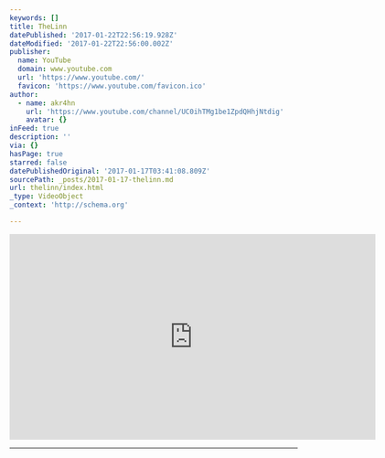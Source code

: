 ```yaml
---
keywords: []
title: TheLinn
datePublished: '2017-01-22T22:56:19.928Z'
dateModified: '2017-01-22T22:56:00.002Z'
publisher:
  name: YouTube
  domain: www.youtube.com
  url: 'https://www.youtube.com/'
  favicon: 'https://www.youtube.com/favicon.ico'
author:
  - name: akr4hn
    url: 'https://www.youtube.com/channel/UC0ihTMg1be1ZpdQHhjNtdig'
    avatar: {}
inFeed: true
description: ''
via: {}
hasPage: true
starred: false
datePublishedOriginal: '2017-01-17T03:41:08.809Z'
sourcePath: _posts/2017-01-17-thelinn.md
url: thelinn/index.html
_type: VideoObject
_context: 'http://schema.org'

---
```

<iframe src="https://cdn.embedly.com/widgets/media.html?src=https%3A%2F%2Fwww.youtube.com%2Fembed%2F-YCVCs6rfyw%3Ffeature%3Doembed&amp;url=http%3A%2F%2Fwww.youtube.com%2Fwatch%3Fv%3D-YCVCs6rfyw&amp;image=https%3A%2F%2Fi.ytimg.com%2Fvi%2F-YCVCs6rfyw%2Fhqdefault.jpg&amp;key=b7d04c9b404c499eba89ee7072e1c4f7&amp;type=text%2Fhtml&amp;schema=youtube" width="640" height="360" scrolling="no" frameborder="0" allowfullscreen="" style=""></iframe>

---